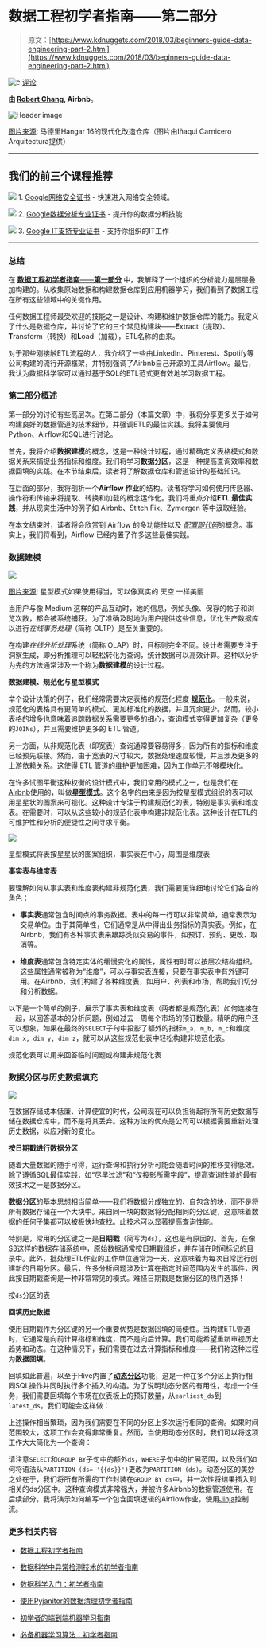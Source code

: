 # 数据工程初学者指南——第二部分

> 原文：[https://www.kdnuggets.com/2018/03/beginners-guide-data-engineering-part-2.html](https://www.kdnuggets.com/2018/03/beginners-guide-data-engineering-part-2.html)

![c](../Images/3d9c022da2d331bb56691a9617b91b90.png) [评论](/2018/03/beginners-guide-data-engineering-part-2.html?page=2#comments)

**由 [Robert Chang](https://www.linkedin.com/in/robert-chang-877b1720/), Airbnb**。

![Header image](../Images/8eaf2321867f07225ee55fa3de019591.png)

[图片来源](https://www.archdaily.com/295502/hangar-16-inaqui-carnicero-architecture/50aa9e31b3fc4b0b54000045-hangar-16-inaqui-carnicero-architecture-image): 马德里Hangar 16的现代化改造仓库（图片由Iñaqui Carnicero Arquitectura提供）

* * *

## 我们的前三个课程推荐

![](../Images/0244c01ba9267c002ef39d4907e0b8fb.png) 1\. [Google网络安全证书](https://www.kdnuggets.com/google-cybersecurity) - 快速进入网络安全领域。

![](../Images/e225c49c3c91745821c8c0368bf04711.png) 2\. [Google数据分析专业证书](https://www.kdnuggets.com/google-data-analytics) - 提升你的数据分析技能

![](../Images/0244c01ba9267c002ef39d4907e0b8fb.png) 3\. [Google IT支持专业证书](https://www.kdnuggets.com/google-itsupport) - 支持你组织的IT工作

* * *

### 总结

在 [**数据工程初学者指南**——**第一部分**](https://medium.com/@rchang/a-beginners-guide-to-data-engineering-part-i-4227c5c457d7) 中，我解释了一个组织的分析能力是层层叠加构建的。从收集原始数据和构建数据仓库到应用机器学习，我们看到了数据工程在所有这些领域中的关键作用。

任何数据工程师最受欢迎的技能之一是设计、构建和维护数据仓库的能力。我定义了什么是数据仓库，并讨论了它的三个常见构建块——**E**xtract（提取）、**T**ransform（转换）和**L**oad（加载），ETL名称的由来。

对于那些刚接触ETL流程的人，我介绍了一些由LinkedIn、Pinterest、Spotify等公司构建的流行开源框架，并特别强调了Airbnb自己开源的工具Airflow。最后，我认为数据科学家可以通过基于SQL的ETL范式更有效地学习数据工程。

### 第二部分概述

第一部分的讨论有些高层次。在第二部分（本篇文章）中，我将分享更多关于如何构建良好的数据管道的技术细节，并强调ETL的最佳实践。我将主要使用Python、Airflow和SQL进行讨论。

首先，我将介绍**数据建模**的概念，这是一种设计过程，通过精确定义表格模式和数据关系来捕捉业务指标和维度。我们将学习**数据分区**，这是一种提高查询效率和数据回填的实践。在本节结束后，读者将了解数据仓库和管道设计的基础知识。

在后面的部分，我将剖析一个**Airflow 作业**的结构。读者将学习如何使用传感器、操作符和传输来将提取、转换和加载的概念运作化。我们将重点介绍**ETL 最佳实践**，并从现实生活中的例子如 Airbnb、Stitch Fix、Zymergen 等中汲取经验。

在本文结束时，读者将会欣赏到 Airflow 的多功能性以及 [*配置即代码*](https://airflow.apache.org/#principles)的概念。事实上，我们将看到，Airflow 已经内置了许多这些最佳实践。

### 数据建模

![](../Images/c04d876021524a21b2bb3e3cb0414615.png)

[图片来源](https://digital-photography-school.com/lake-tekapo-stars/): 星型模式如果使用得当，可以像真实的 天空 一样美丽

当用户与像 Medium 这样的产品互动时，她的信息，例如头像、保存的帖子和浏览次数，都会被系统捕获。为了准确及时地为用户提供这些信息，优化生产数据库以进行*在线事务处理*（简称 OLTP）是至关重要的。

在构建*在线分析处理*系统（简称 OLAP）时，目标则完全不同。设计者需要专注于洞察生成，即分析推理可以轻松转化为查询，统计数据可以高效计算。这种以分析为先的方法通常涉及一个称为**数据建模**的设计过程。

**数据建模、规范化与星型模式**

举个设计决策的例子，我们经常需要决定表格的规范化程度 [**规范化**](https://en.wikipedia.org/wiki/Database_normalization)。一般来说，规范化的表格具有更简单的模式、更加标准化的数据，并且冗余更少。然而，较小表格的增多也意味着追踪数据关系需要更多的细心，查询模式变得更加复杂（更多的`JOINs`），并且需要维护更多的 ETL 管道。

另一方面，从非规范化表（即宽表）查询通常要容易得多，因为所有的指标和维度已经预先联接。然而，由于宽表的尺寸较大，数据处理速度较慢，并且涉及更多的上游依赖关系。这使得 ETL 管道的维护更加困难，因为工作单元不够模块化。

在许多试图平衡这种权衡的设计模式中，我们常用的模式之一，也是我们在[Airbnb](https://ieondemand.com/presentations/building-airbnb-s-data-culture-insights-from-5-years-of-hypergrowth?_ga=2.230925083.5245429.1516779379-1586560381.1516779379)使用的，叫做[**星型模式**](https://en.wikipedia.org/wiki/Star_schema)。这个名字的由来是因为按星型模式组织的表可以用星星状的图案来可视化。这种设计专注于构建规范化的表，特别是事实表和维度表。在需要时，可以从这些较小的规范化表中构建非规范化表。这种设计在ETL的可维护性和分析的便捷性之间寻求平衡。

![](../Images/6c703ed92b4505c125c49a049f0965c1.png)

星型模式将表按星星状的图案组织，事实表在中心，周围是维度表

****事实表与维度表****

要理解如何从事实表和维度表构建非规范化表，我们需要更详细地讨论它们各自的角色：

+   **事实表**通常包含时间点的事务数据。表中的每一行可以非常简单，通常表示为交易单位。由于其简单性，它们通常是从中得出业务指标的真实表。例如，在Airbnb，我们有各种事实表来跟踪类似交易的事件，如预订、预约、更改、取消等。

+   **维度表**通常包含特定实体的缓慢变化的属性，属性有时可以按层次结构组织。这些属性通常被称为“维度”，可以与事实表连接，只要在事实表中有外键可用。在Airbnb，我们构建了各种维度表，如用户、列表和市场，帮助我们切分和分析数据。

以下是一个简单的例子，展示了事实表和维度表（两者都是规范化表）如何连接在一起，以回答基本的分析问题，例如过去一周每个市场的预订数量。精明的用户还可以想象，如果在最终的`SELECT`子句中投影了额外的指标`m_a, m_b, m_c`和维度`dim_x, dim_y, dim_z`，就可以从这些规范化表中轻松构建非规范化表。

规范化表可以用来回答临时问题或构建非规范化表

### 数据分区与历史数据填充

![](../Images/d99d4c9905f720e1427ce2fa60f2b199.png)

在数据存储成本低廉、计算便宜的时代，公司现在可以负担得起将所有历史数据存储在数据仓库中，而不是将其丢弃。这种方法的优点是公司可以根据需要重新处理历史数据，以应对新的变化。

**按日期戳进行数据分区**

随着大量数据的随手可得，运行查询和执行分析可能会随着时间的推移变得低效。除了遵循SQL最佳实践，如“尽早过滤”和“仅投影所需字段”，提高查询性能的最有效技术之一是数据分区。

[**数据分区**](https://en.wikipedia.org/wiki/Partition_%28database%29)的基本思想相当简单——我们将数据分成独立的、自包含的块，而不是将所有数据存储在一个大块中。来自同一块的数据将分配相同的分区键，这意味着数据的任何子集都可以被极快地查找。此技术可以显著提高查询性能。

特别是，常用的分区键之一是**日期戳**（简写为`ds`），这也是有原因的。首先，在像[S3](https://aws.amazon.com/s3/)这样的数据存储系统中，原始数据通常按日期戳组织，并存储在时间标记的目录中。此外，批处理ETL作业的工作单位通常为一天，这意味着为每次日常运行创建新的日期分区。最后，许多分析问题涉及计算在指定时间范围内发生的事件，因此按日期戳查询是一种非常常见的模式。难怪日期戳是数据分区的热门选择！

按`ds`分区的表

**回填历史数据**

使用日期戳作为分区键的另一个重要优势是数据回填的简便性。当构建ETL管道时，它通常是向前计算指标和维度，而不是向后计算。我们可能希望重新审视历史趋势和动态。在这种情况下，我们需要在过去计算指标和维度——我们称这种过程为**数据回填**。

回填如此普遍，以至于Hive内置了[**动态分区**](https://cwiki.apache.org/confluence/display/Hive/DynamicPartitions)功能，这是一种在多个分区上执行相同SQL操作并同时执行多个插入的构造。为了说明动态分区的有用性，考虑一个任务，我们需要回填每个市场在仪表板上的预订数量，从`earliest_ds`到`latest_ds`。我们可能会这样做：

上述操作相当繁琐，因为我们需要在不同的分区上多次运行相同的查询。如果时间范围较大，这项工作会变得非常重复。然而，当使用动态分区时，我们可以将这项工作大大简化为一个查询：

请注意`SELECT`和`GROUP BY`子句中的额外`ds`，`WHERE`子句中的扩展范围，以及我们如何将语法从`PARTITION (ds= '{{ds}}')`更改为`PARTITION (ds)`。动态分区的美妙之处在于，我们将所有所需的工作封装在`GROUP BY ds`中，并一次性将结果插入到相关的ds分区中。这种查询模式非常强大，并被许多Airbnb的数据管道使用。在后续部分，我将演示如何编写一个包含回填逻辑的Airflow作业，使用[Jinja](http://jinja.pocoo.org/)控制流。

### 更多相关内容

+   [数据工程初学者指南](https://www.kdnuggets.com/2023/07/beginner-guide-data-engineering.html)

+   [数据科学中异常检测技术的初学者指南](https://www.kdnuggets.com/2023/05/beginner-guide-anomaly-detection-techniques-data-science.html)

+   [数据科学入门：初学者指南](https://www.kdnuggets.com/2023/07/introduction-data-science-beginner-guide.html)

+   [使用Pyjanitor的数据清理初学者指南](https://www.kdnuggets.com/beginners-guide-to-data-cleaning-with-pyjanitor)

+   [初学者的端到端机器学习指南](https://www.kdnuggets.com/2021/12/beginner-guide-end-end-machine-learning.html)

+   [必备机器学习算法：初学者指南](https://www.kdnuggets.com/2021/05/essential-machine-learning-algorithms-beginners.html)
